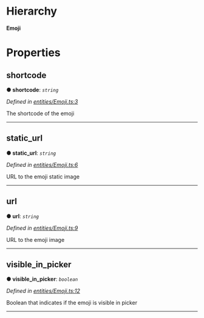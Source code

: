

# Hierarchy

**Emoji**

# Properties

<a id="shortcode"></a>

##  shortcode

**● shortcode**: *`string`*

*Defined in [entities/Emoji.ts:3](https://github.com/lagunehq/core/blob/5d4ee10/src/entities/Emoji.ts#L3)*

The shortcode of the emoji

___
<a id="static_url"></a>

##  static_url

**● static_url**: *`string`*

*Defined in [entities/Emoji.ts:6](https://github.com/lagunehq/core/blob/5d4ee10/src/entities/Emoji.ts#L6)*

URL to the emoji static image

___
<a id="url"></a>

##  url

**● url**: *`string`*

*Defined in [entities/Emoji.ts:9](https://github.com/lagunehq/core/blob/5d4ee10/src/entities/Emoji.ts#L9)*

URL to the emoji image

___
<a id="visible_in_picker"></a>

##  visible_in_picker

**● visible_in_picker**: *`boolean`*

*Defined in [entities/Emoji.ts:12](https://github.com/lagunehq/core/blob/5d4ee10/src/entities/Emoji.ts#L12)*

Boolean that indicates if the emoji is visible in picker

___

